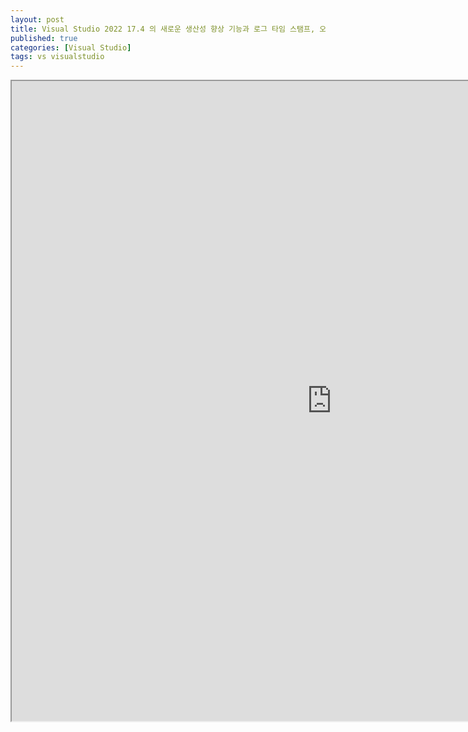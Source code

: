```yaml
---
layout: post
title: Visual Studio 2022 17.4 의 새로운 생산성 향상 기능과 로그 타임 스탬프, 오디오 큐 등을 구현
published: true
categories: [Visual Studio]
tags: vs visualstudio
---
```

<iframe width="1024" height="1024" src="https://docs.google.com/document/d/e/2PACX-1vRhDvZa9-GoD7Vyh8wnGUCGzojN8GPIBnRu3_KH8Ppvj9CPCkBnSMpsAFAeZRNd9iVzWn5gOLcF8hkY/pub?embedded=true"></iframe>    
  

